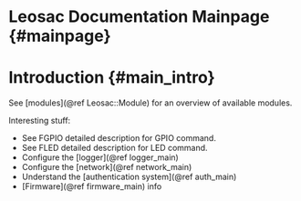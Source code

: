 Leosac Documentation Mainpage {#mainpage}
=========================================

Introduction {#main_intro}
=========================

See [modules](@ref Leosac::Module) for an overview of available modules.

Interesting stuff:
   + See FGPIO detailed description for GPIO command.
   + See FLED detailed description for LED command.
   + Configure the [logger](@ref logger_main)
   + Configure the [network](@ref network_main)
   + Understand the [authentication system](@ref auth_main)
   + [Firmware](@ref firmware_main) info
   